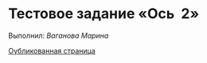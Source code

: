 Тестовое задание **«Ось ­ 2»**
========================

Выполнил: *Ваганова Марина*


[Оубликованная страница](https://marinmay.github.io/addition/ "Сложение чисел")
